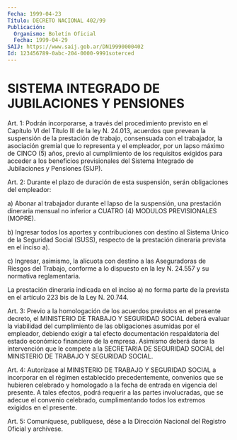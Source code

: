 ```yaml
---
Fecha: 1999-04-23
Título: DECRETO NACIONAL 402/99
Publicación:
  Organismo: Boletín Oficial
  Fecha: 1999-04-29
SAIJ: https://www.saij.gob.ar/DN19990000402
Id: 123456789-0abc-204-0000-9991soterced
---
```

# SISTEMA INTEGRADO DE JUBILACIONES Y PENSIONES

<a id="1"></a>
Art. 1:  Podrán  incorporarse,  a  través  del procedimiento previsto  en  el  Capítulo  VI del Título III de la ley N. 24.013, acuerdos que prevean la suspensión  de  la  prestación  de trabajo, consensuada  con  el  trabajador,  la  asociación  gremial  que  lo representa  y  el empleador, por un lapso máximo de CINCO (5) años, previo al cumplimiento  de  los  requisitos exigidos para acceder a los beneficios previsionales del Sistema  Integrado de Jubilaciones y Pensiones (SIJP).

<a id="2"></a>
Art.  2: Durante el plazo de duración de esta  suspensión, serán obligaciones del empleador:

a) Abonar  al  trabajador  durante  el  lapso de la suspensión, una prestación  dineraria  mensual no inferior  a  CUATRO  (4)  MODULOS PREVISIONALES (MOPRE).

b)  Ingresar todos los aportes  y  contribuciones  con  destino  al Sistema  Unico  de  la  Seguridad  Social  (SUSS),  respecto  de la prestación dineraria prevista en el inciso a).

c)  Ingresar,  asimismo, la alícuota con destino a las Aseguradoras de Riesgos del Trabajo,  conforme a lo dispuesto en la ley N. 24.557 y su normativa reglamentaria.

La prestación dineraria indicada  en el inciso a) no forma parte de la  prevista  en  el artículo  223  bis  de  la  Ley  N. 20.744.

<a id="3"></a>
Art. 3: Previo a la homologación de  los  acuerdos previstos en el presente  decreto,  el  MINISTERIO  DE TRABAJO Y  SEGURIDAD  SOCIAL deberá evaluar la viabilidad del cumplimiento  de  las obligaciones asumidas por el empleador, debiendo exigir a tal efecto documentación respaldatoria del estado económico financiero  de  la empresa.  Asimismo deberá darse la intervención que le compete a la SECRETARIA   DE  SEGURIDAD  SOCIAL  del  MINISTERIO  DE  TRABAJO  Y SEGURIDAD SOCIAL.

<a id="4"></a>
Art. 4: Autorízase  al  MINISTERIO DE TRABAJO Y SEGURIDAD SOCIAL a incorporar en el régimen establecido precedentemente, convenios que se  hubieren  celebrado y homologado  a  la  fecha  de  entrada  en vigencia del presente. A tales efectos, podrá requerir a las partes involucradas, que  se  adecue el convenio celebrado, cumplimentando todos los extremos exigidos en el presente.

<a id="5"></a>
Art.  5: Comuníquese,  publíquese, dése a la Dirección Nacional del Registro Oficial y archívese.